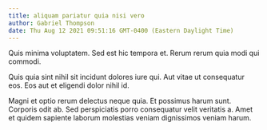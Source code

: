 ```yaml
---
title: aliquam pariatur quia nisi vero
author: Gabriel Thompson
date: Thu Aug 12 2021 09:51:16 GMT-0400 (Eastern Daylight Time)
---
```

Quis minima voluptatem. Sed est hic tempora et. Rerum rerum quia modi qui commodi.

 Quis quia sint nihil sit incidunt dolores iure qui. Aut vitae ut consequatur eos. Eos aut et eligendi dolor nihil id.

 Magni et optio rerum delectus neque quia. Et possimus harum sunt. Corporis odit ab. Sed perspiciatis porro consequatur velit veritatis a. Amet et quidem sapiente laborum molestias veniam dignissimos veniam harum.